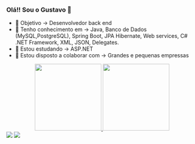 ### Olá!! Sou o Gustavo 👋

- 🔭 Objetivo -> Desenvolvedor back end
- 🌱 Tenho conhecimento em -> Java, Banco de Dados (MySQL,PostgreSQL), Spring Boot, JPA Hibernate, Web services, C# .NET Framework, XML, JSON, Delegates.
- 🔭 Estou estudando -> ASP.NET
- 👯 Estou disposto a colaborar com -> Grandes e pequenas empressas

<div align="center">
  <a href="https://github.com/GustavoLima67">
  <img height="175em" src="https://github-readme-stats.vercel.app/api?username=GustavoLima67&show_icons=true&theme=dark&include_all_commits=true&count_private=true"/>
  <img height="175em" src="https://github-readme-stats.vercel.app/api/top-langs/?username=GustavoLima67&layout=compact&langs_count=7&theme=dark"/>
</div>
 
<div> 
  <a href = "mailto:lgusta333@gmail.com"><img src="https://img.shields.io/badge/-Gmail-%23333?style=for-the-badge&logo=gmail&logoColor=red" target="_blank"></a>
  <a href="https://www.linkedin.com/in/gustavo-lima-de-souza-a154b9224" target="_blank"><img src="https://img.shields.io/badge/-LinkedIn-%230077B5?style=for-the-badge&logo=linkedin&logoColor=white" target="_blank"></a> 
</div>

